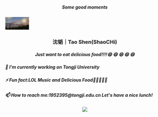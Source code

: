 <!--
**doubleZ0108/doubleZ0108** is a ✨ _special_ ✨ repository because its `README.md` (this file) appears on your GitHub profile.

Here are some ideas to get you started:

- 🔭 I’m currently working on ...
- 🌱 I’m currently learning ...
- 👯 I’m looking to collaborate on ...
- 🤔 I’m looking for help with ...
- 💬 Ask me about ...
- 📫 How to reach me: ...
- 😄 Pronouns: ...
- ⚡ Fun fact: ...
-->
<h5 align="center">Some good moments</h5>
<img src="img/2.JPG" align="bottom" width="75px" />


<p align="center">
  <h3 align="center">沈韬｜Tao Shen(ShaoCHi)</h3>
  <h5 align="center">Just want to eat delicious food!!!!😄 😄 😄 😄 😄 </h5>
  <h5 align="left">🔭 I’m currently working on Tongji University</h5>
  <h5 align="left">⚡ Fun fact:LOL Music and Delicious Food🌱🌱🌱🌱🌱</h5>
  <h5 align="left">📫 How to reach me:1952395@tongji.edu.cn Let's have a nice lunch!</h5>
</p>
<!-- 
blur: 5px 0.22%
border-radius: 20px 
-->


<p align = "center">
  <img src="https://github-readme-stats.vercel.app/api?username=ShaoCHis&show_icons=true&hide_border=true&bg_color=25,050A27,4A54BC&title_color=ffffff&text_color=cccccc&icon_color=4A54BC&border_radius=20"/>
</p>

<!-- [![Top Langs](https://github-readme-stats.vercel.app/api/top-langs/?username=doubleZ0108&layout=compact)](https://github.com/doubleZ0108/github-readme-stats)

[![willianrod's wakatime stats](https://github-readme-stats.vercel.app/api/wakatime?username=doubleZ0108)](https://github.com/doubleZ0108/github-readme-stats) -->
